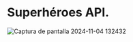 # Superhéroes API.

![Captura de pantalla 2024-11-04 132432](https://github.com/user-attachments/assets/40da2ed1-2d89-4fdf-83a7-67b1ae7178f3)
